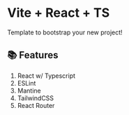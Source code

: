 # Vite + React + TS

Template to bootstrap your new project!

## 📚 Features

1. React w/ Typescript
2. ESLint
3. Mantine
4. TailwindCSS
5. React Router